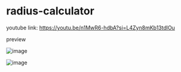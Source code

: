 # radius-calculator
youtube link:
https://youtu.be/n1MwR6-hdbA?si=L4Zyn8mKb13tdlOu

preview  


![image](https://github.com/electro-ebi/radius-calculator/assets/128227791/b578d18e-e49b-44b8-a866-7efe4f130791)

![image](https://github.com/electro-ebi/radius-calculator/assets/128227791/3a2ccf38-384e-4273-ab2b-7bf8da925772)

